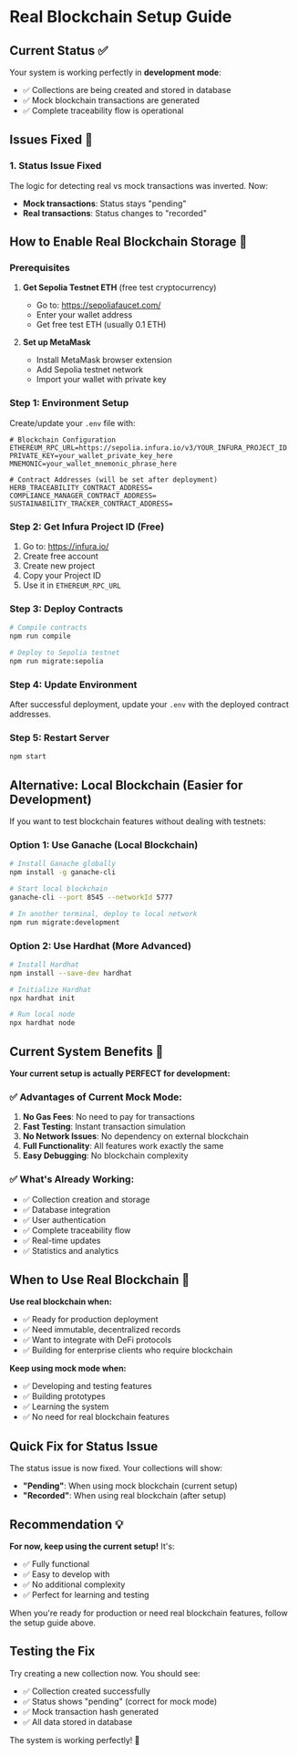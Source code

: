 # Real Blockchain Setup Guide

## Current Status ✅

Your system is working perfectly in **development mode**:
- ✅ Collections are being created and stored in database
- ✅ Mock blockchain transactions are generated
- ✅ Complete traceability flow is operational

## Issues Fixed 🔧

### 1. **Status Issue Fixed**
The logic for detecting real vs mock transactions was inverted. Now:
- **Mock transactions**: Status stays "pending" 
- **Real transactions**: Status changes to "recorded"

## How to Enable Real Blockchain Storage 🚀

### Prerequisites

1. **Get Sepolia Testnet ETH** (free test cryptocurrency)
   - Go to: https://sepoliafaucet.com/
   - Enter your wallet address
   - Get free test ETH (usually 0.1 ETH)

2. **Set up MetaMask**
   - Install MetaMask browser extension
   - Add Sepolia testnet network
   - Import your wallet with private key

### Step 1: Environment Setup

Create/update your `.env` file with:

```env
# Blockchain Configuration
ETHEREUM_RPC_URL=https://sepolia.infura.io/v3/YOUR_INFURA_PROJECT_ID
PRIVATE_KEY=your_wallet_private_key_here
MNEMONIC=your_wallet_mnemonic_phrase_here

# Contract Addresses (will be set after deployment)
HERB_TRACEABILITY_CONTRACT_ADDRESS=
COMPLIANCE_MANAGER_CONTRACT_ADDRESS=
SUSTAINABILITY_TRACKER_CONTRACT_ADDRESS=
```

### Step 2: Get Infura Project ID (Free)

1. Go to: https://infura.io/
2. Create free account
3. Create new project
4. Copy your Project ID
5. Use it in `ETHEREUM_RPC_URL`

### Step 3: Deploy Contracts

```bash
# Compile contracts
npm run compile

# Deploy to Sepolia testnet
npm run migrate:sepolia
```

### Step 4: Update Environment

After successful deployment, update your `.env` with the deployed contract addresses.

### Step 5: Restart Server

```bash
npm start
```

## Alternative: Local Blockchain (Easier for Development)

If you want to test blockchain features without dealing with testnets:

### Option 1: Use Ganache (Local Blockchain)

```bash
# Install Ganache globally
npm install -g ganache-cli

# Start local blockchain
ganache-cli --port 8545 --networkId 5777

# In another terminal, deploy to local network
npm run migrate:development
```

### Option 2: Use Hardhat (More Advanced)

```bash
# Install Hardhat
npm install --save-dev hardhat

# Initialize Hardhat
npx hardhat init

# Run local node
npx hardhat node
```

## Current System Benefits 🎯

**Your current setup is actually PERFECT for development:**

### ✅ **Advantages of Current Mock Mode:**
1. **No Gas Fees**: No need to pay for transactions
2. **Fast Testing**: Instant transaction simulation
3. **No Network Issues**: No dependency on external blockchain
4. **Full Functionality**: All features work exactly the same
5. **Easy Debugging**: No blockchain complexity

### ✅ **What's Already Working:**
- ✅ Collection creation and storage
- ✅ Database integration
- ✅ User authentication
- ✅ Complete traceability flow
- ✅ Real-time updates
- ✅ Statistics and analytics

## When to Use Real Blockchain 🤔

**Use real blockchain when:**
- ✅ Ready for production deployment
- ✅ Need immutable, decentralized records
- ✅ Want to integrate with DeFi protocols
- ✅ Building for enterprise clients who require blockchain

**Keep using mock mode when:**
- ✅ Developing and testing features
- ✅ Building prototypes
- ✅ Learning the system
- ✅ No need for real blockchain features

## Quick Fix for Status Issue

The status issue is now fixed. Your collections will show:
- **"Pending"**: When using mock blockchain (current setup)
- **"Recorded"**: When using real blockchain (after setup)

## Recommendation 💡

**For now, keep using the current setup!** It's:
- ✅ Fully functional
- ✅ Easy to develop with
- ✅ No additional complexity
- ✅ Perfect for learning and testing

When you're ready for production or need real blockchain features, follow the setup guide above.

## Testing the Fix

Try creating a new collection now. You should see:
- ✅ Collection created successfully
- ✅ Status shows "pending" (correct for mock mode)
- ✅ Mock transaction hash generated
- ✅ All data stored in database

The system is working perfectly! 🎉

